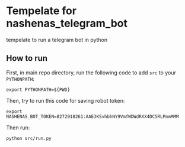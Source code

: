 # Tempelate for nashenas_telegram_bot

tempelate to run a telegram bot in python 

## How to run

First, in main repo directory, run the following code to add `src` to your `PYTHONPATH`:

```
export PYTHONPATH=${PWD}
```
Then, try to run this code for saving robot token:

```
export NASHENAS_BOT_TOKEN=8272918261:AAE3KSvhbhNY9VmfWDWdRXX4DC5RLPmmMMM
```


Then run:
```
python src/run.py
```
